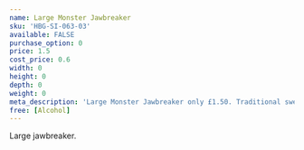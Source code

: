 ```yaml
---
name: Large Monster Jawbreaker
sku: 'HBG-SI-063-03'
available: FALSE
purchase_option: 0
price: 1.5
cost_price: 0.6
width: 0
height: 0
depth: 0
weight: 0
meta_description: 'Large Monster Jawbreaker only £1.50. Traditional sweets and more at Humbugs Confectionery Store. Specialists in satisfying your sweet tooth!'
free: [Alcohol]
---
```

Large jawbreaker.